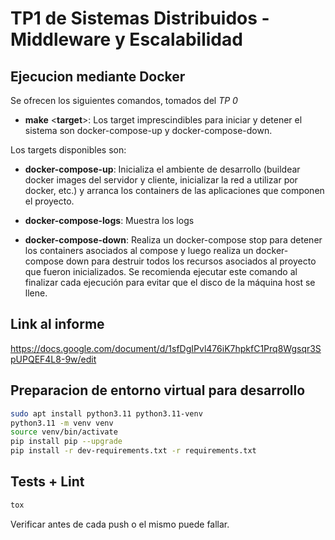 # TP1 de Sistemas Distribuidos - Middleware y Escalabilidad

## Ejecucion mediante Docker

Se ofrecen los siguientes comandos, tomados del _TP 0_

- **make** <**target**>: Los target imprescindibles para iniciar y detener el sistema son docker-compose-up y docker-compose-down.

Los targets disponibles son:

- **docker-compose-up**: Inicializa el ambiente de desarrollo (buildear docker images del servidor y cliente, inicializar la red a utilizar por docker, etc.) y arranca los containers de las aplicaciones que componen el proyecto.

- **docker-compose-logs**: Muestra los logs

- **docker-compose-down**: Realiza un docker-compose stop para detener los containers asociados al compose y luego realiza un docker-compose down para destruir todos los recursos asociados al proyecto que fueron inicializados. Se recomienda ejecutar este comando al finalizar cada ejecución para evitar que el disco de la máquina host se llene.

## Link al informe

https://docs.google.com/document/d/1sfDgIPvl476iK7hpkfC1Prq8Wgsqr3SpUPQEF4L8-9w/edit

## Preparacion de entorno virtual para desarrollo

```bash
sudo apt install python3.11 python3.11-venv
python3.11 -m venv venv
source venv/bin/activate
pip install pip --upgrade
pip install -r dev-requirements.txt -r requirements.txt
```

## Tests + Lint

```bash
tox
```
Verificar antes de cada push o el mismo puede fallar.
